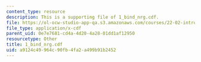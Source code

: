 ```yaml
---
content_type: resource
description: This is a supporting file of 1_bind_nrg.cdf.
file: https://ol-ocw-studio-app-qa.s3.amazonaws.com/courses/22-02-introduction-to-applied-nuclear-physics-spring-2012/a9124c49964c90fb4fa2a499b91b2452_1_bind_nrg.cdf
file_type: application/x-cdf
parent_uid: 0e7e7681-cd4a-4d20-4a28-01dd1af12950
resourcetype: Other
title: 1_bind_nrg.cdf
uid: a9124c49-964c-90fb-4fa2-a499b91b2452
---
```

